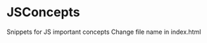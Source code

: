 # JSConcepts
Snippets for JS important concepts
Change file name in index.html <script src = ""> to run individual file
Please check console, add debuggers and keep an eye on the call stack
